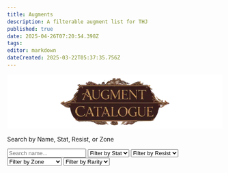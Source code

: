 ```yaml
---
title: Augments
description: A filterable augment list for THJ
published: true
date: 2025-04-26T07:20:54.398Z
tags: 
editor: markdown
dateCreated: 2025-03-22T05:37:35.756Z
---
```


<div class="header">
  <img src="/equipment-guide/augment_banner.webp" alt="Augments Catalog" class="augment-banner" />
  <p>Search by Name, Stat, Resist, or Zone</p>
<div class="filter-row">
  <input type="text" id="search-box" placeholder="Search name..." />

  <select id="stat-filter" class="filter-button">
    <option value="">Filter by Stat</option>
    <option value="strength">Strength</option>
    <option value="stamina">Stamina</option>
    <option value="agility">Agility</option>
    <option value="dexterity">Dexterity</option>
    <option value="intelligence">Intelligence</option>
    <option value="wisdom">Wisdom</option>
    <option value="charisma">Charisma</option>
    <option value="ac">AC</option>
    <option value="hp">HP</option>
    <option value="mana">Mana</option>
    <option value="endurance">Endurance</option>
  </select>

  <select id="resist-filter" class="filter-button">
    <option value="">Filter by Resist</option>
    <option value="magicResist">Magic</option>
    <option value="fireResist">Fire</option>
    <option value="coldResist">Cold</option>
    <option value="diseaseResist">Disease</option>
    <option value="poisonResist">Poison</option>
    <option value="corruptionResist">Corruption</option>
  </select>

  <select id="zone-filter" class="filter-button">
    <option value="">Filter by Zone</option>
    <option value="Bazaar">Bazaar</option>
    <option value="Gunthak">Gunthak</option>
    <option value="Howling Stones">Howling Stones</option>
    <option value="Kaesora">Kaesora</option>
    <option value="Lavastorm">Lavastorm</option>
    <option value="Lower Guk">Lower Guk</option>
    <option value="Nadox">Nadox</option>
    <option value="Plane of Time">Plane of Time</option>
    <option value="Sanctus Seru">Sanctus Seru</option>
    <option value="Skyfire Mountains">Skyfire Mountains</option>
    <option value="SolA">SolA</option>
    <option value="Ssra Temple">Ssra Temple</option>
    <option value="Upper Guk">Upper Guk</option>
    <option value="Veeshan's Peak">Veeshan's Peak</option>
  </select>

  <select id="rarity-filter" class="filter-button">
    <option value="">Filter by Rarity</option>
    <option value="normal">Normal</option>
    <option value="enchanted">Enchanted</option>
    <option value="legendary">Legendary</option>
  </select>
</div>

</div>
<div class="container">
  <div id="augments-container" class="augments-grid"></div>
</div>
